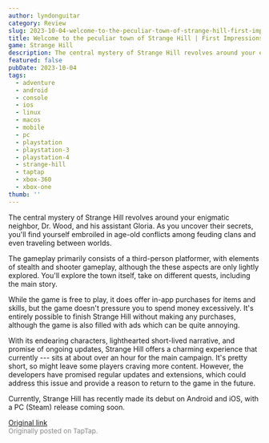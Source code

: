 ```yaml
---
author: lyndonguitar
category: Review
slug: 2023-10-04-welcome-to-the-peculiar-town-of-strange-hill-first-impressions-strange-hill
title: Welcome to the peculiar town of Strange Hill | First Impressions - Strange Hill
game: Strange Hill
description: The central mystery of Strange Hill revolves around your enigmatic neighbor, Dr. Wood, and his assistant Gloria. As you uncover their secrets, you'll find yourself embroiled in age-old conflicts among feuding clans and even traveling between worlds.
featured: false
pubDate: 2023-10-04
tags:
  - adventure
  - android
  - console
  - ios
  - linux
  - macos
  - mobile
  - pc
  - playstation
  - playstation-3
  - playstation-4
  - strange-hill
  - taptap
  - xbox-360
  - xbox-one
thumb: ''
---
```


The central mystery of Strange Hill revolves around your enigmatic neighbor, Dr. Wood, and his assistant Gloria. As you uncover their secrets, you'll find yourself embroiled in age-old conflicts among feuding clans and even traveling between worlds.

The gameplay primarily consists of a third-person platformer, with elements of stealth and shooter gameplay, although the these aspects are only lightly explored. You'll explore the town itself, take on different quests, including the main story.

While the game is free to play, it does offer in-app purchases for items and skills, but the game doesn't pressure you to spend money excessively. It's entirely possible to finish Strange Hill without making any purchases, although the game is also filled with ads which can be quite annoying.

With its endearing characters, lighthearted short-lived narrative, and promise of ongoing updates, Strange Hill offers a charming experience that currently --- sits at about over an hour for the main campaign. It's pretty short, so might leave some players craving more content. However, the developers have promised regular updates and extensions, which could address this issue and provide a reason to return to the game in the future.

Currently, Strange Hill has recently made its debut on Android and iOS, with a PC (Steam) release coming soon.

[Original link](https://www.taptap.io/post/6388738)<br><span style="font-size: 0.95em; color: #888;">Originally posted on TapTap.</span>